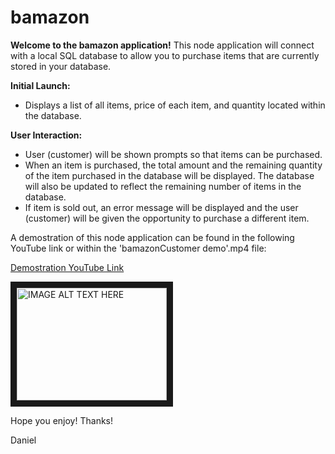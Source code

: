 # bamazon

**Welcome to the bamazon application!**
This node application will connect with a local SQL database to allow you to purchase items that are currently stored in your database.

**Initial Launch:**
- Displays a list of all items, price of each item, and quantity located within the database.

**User Interaction:**
- User (customer) will be shown prompts so that items can be purchased.
- When an item is purchased, the total amount and the remaining quantity of the item purchased in the database will be displayed. The database will also be updated to reflect the remaining number of items in the database.
- If item is sold out, an error message will be displayed and the user (customer) will be given the opportunity to purchase a different item.

A demostration of this node application can be found in the following YouTube link or within the 'bamazonCustomer demo'.mp4 file:

[Demostration YouTube Link](https://youtu.be/rYx5-P-jJSI)

<a href="http://www.youtube.com/watch?feature=player_embedded&v=rYx5-P-jJSI
" target="_blank"><img src="http://img.youtube.com/vi/rYx5-P-jJSI/0.jpg" 
alt="IMAGE ALT TEXT HERE" width="240" height="180" border="10" /></a>

Hope you enjoy!
Thanks!

Daniel